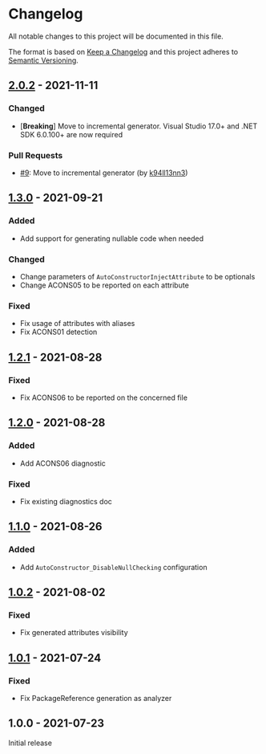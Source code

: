 # Changelog

All notable changes to this project will be documented in this file.

The format is based on [Keep a Changelog](http://keepachangelog.com/en/1.0.0/)
and this project adheres to [Semantic Versioning](http://semver.org/spec/v2.0.0.html).

## [2.0.2] - 2021-11-11

### Changed

- [**Breaking**] Move to incremental generator. Visual Studio 17.0+ and .NET SDK 6.0.100+ are now required

### Pull Requests

- [#9](https://github.com/k94ll13nn3/AutoConstructor/pull/9): Move to incremental generator (by [k94ll13nn3](https://github.com/k94ll13nn3))

## [1.3.0] - 2021-09-21

### Added

- Add support for generating nullable code when needed

### Changed

- Change parameters of `AutoConstructorInjectAttribute` to be optionals
- Change ACONS05 to be reported on each attribute

### Fixed

- Fix usage of attributes with aliases
- Fix ACONS01 detection

## [1.2.1] - 2021-08-28

### Fixed

- Fix ACONS06 to be reported on the concerned file

## [1.2.0] - 2021-08-28

### Added

- Add ACONS06 diagnostic

### Fixed

- Fix existing diagnostics doc

## [1.1.0] - 2021-08-26

### Added

- Add `AutoConstructor_DisableNullChecking` configuration

## [1.0.2] - 2021-08-02

### Fixed

- Fix generated attributes visibility

## [1.0.1] - 2021-07-24

### Fixed

- Fix PackageReference generation as analyzer

## 1.0.0 - 2021-07-23

Initial release

[2.0.2]: https://github.com/k94ll13nn3/AutoConstructor/compare/v1.3.0...v2.0.2
[1.3.0]: https://github.com/k94ll13nn3/AutoConstructor/compare/v1.2.1...v1.3.0
[1.2.1]: https://github.com/k94ll13nn3/AutoConstructor/compare/v1.2.0...v1.2.1
[1.2.0]: https://github.com/k94ll13nn3/AutoConstructor/compare/v1.1.0...v1.2.0
[1.1.0]: https://github.com/k94ll13nn3/AutoConstructor/compare/v1.0.2...v1.1.0
[1.0.2]: https://github.com/k94ll13nn3/AutoConstructor/compare/v1.0.1...v1.0.2
[1.0.1]: https://github.com/k94ll13nn3/AutoConstructor/compare/v1.0.0...v1.0.1
